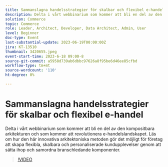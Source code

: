 ```yaml
---
title: Sammanslagna handelsstrategier för skalbar och flexibel e-handel
description: Delta i vårt webbinarium som kommer att bli en del av den kompositbara arkitekturen och som kommer att revolutionera e-handelslandskapet. Läs om hur den här innovativa arkitektoniska metoden gör det möjligt för företag att skapa flexibla, skalbara och personaliserade kundupplevelser genom att sätta ihop och samordna branschledande komponenter.
solution: Commerce
topic: Commerce
role: Leader, Architect, Developer, Data Architect, Admin, User
level: Beginner
doc-type: Event
last-substantial-update: 2023-06-19T00:00:00Z
jira: KT-13510
thumbnail: 3420655.jpeg
event-start-time: 2023-6-18 09:00-8
source-git-commit: a5958d739ab6dbbc97626a8f95be6d46ee85cfbd
workflow-type: tm+mt
source-wordcount: '110'
ht-degree: 0%

---
```



# Sammanslagna handelsstrategier för skalbar och flexibel e-handel

Delta i vårt webbinarium som kommer att bli en del av den kompositbara arkitekturen och som kommer att revolutionera e-handelslandskapet. Läs om hur den här innovativa arkitektoniska metoden gör det möjligt för företag att skapa flexibla, skalbara och personaliserade kundupplevelser genom att sätta ihop och samordna branschledande komponenter.

>[!VIDEO](https://video.tv.adobe.com/v/3420655/?learn=on)